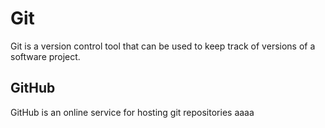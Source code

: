 # Git

Git is a version control tool that can be used to keep track of versions of a software project.

## GitHub

GitHub is an online service for hosting git repositories aaaa



